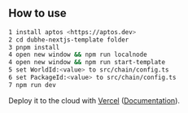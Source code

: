 ## How to use
```bash
1 install aptos <https://aptos.dev>
2 cd dubhe-nextjs-template folder 
3 pnpm install
4 open new window && npm run localnode
4 open new window && npm run start-template
5 set WorldId:<value> to src/chain/config.ts
6 set PackageId:<value> to src/chain/config.ts
7 npm run dev
```

Deploy it to the cloud with [Vercel](https://vercel.com/new?utm_source=github&utm_medium=readme&utm_campaign=next-example) ([Documentation](https://nextjs.org/docs/deployment)).
